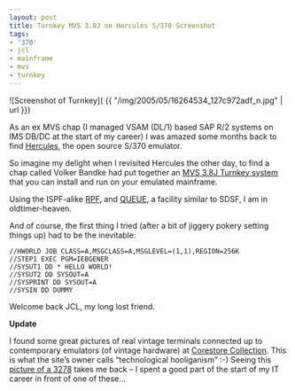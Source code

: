 ```yaml
---
layout: post
title: Turnkey MVS 3.8J on Hercules S/370 Screenshot
tags:
- '370'
- jcl
- mainframe
- mvs
- turnkey
---
```



![Screenshot of Turnkey]( {{ "/img/2005/05/16264534_127c972adf_n.jpg" | url }})

As an ex MVS chap (I managed VSAM (DL/1) based SAP R/2 systems on IMS DB/DC at the start of my career) I was amazed some months back to find [Hercules](http://www.hercules-390.org/), the open source S/370 emulator.

So imagine my delight when I revisited Hercules the other day, to find a chap called Volker Bandke had put together an [MVS 3.8J Turnkey system](http://www.bsp-gmbh.com/turnkey) that you can install and run on your emulated mainframe.

Using the ISPF-alike [RPF](http://www.bsp-gmbh.com/hercules/herc_rpf.html), and [QUEUE](http://www.prycroft6.com.au/vs2sw/index.html), a facility similar to SDSF, I am in oldtimer-heaven.

And of course, the first thing I tried (after a bit of jiggery pokery setting things up) had to be the inevitable:
```
//HWORLD JOB CLASS=A,MSGCLASS=A,MSGLEVEL=(1,1),REGION=256K
//STEP1 EXEC PGM=IEBGENER
//SYSUT1 DD * HELLO WORLD!
//SYSUT2 DD SYSOUT=A
//SYSPRINT DD SYSOUT=A
//SYSIN DD DUMMY
```

Welcome back JCL, my long lost friend.

**Update**

I found some great pictures of real vintage terminals connected up to contemporary emulators (of vintage hardware) at [Corestore Collection](http://www.corestore.org/emuterm.htm). This is what the site’s owner calls “technological hooliganism” :-) Seeing this [picture of a 3278](http://www.corestore.org/3278-3.jpg) takes me back – I spent a good part of the start of my IT career in front of one of these…



